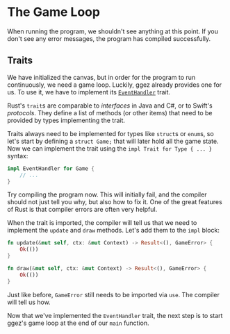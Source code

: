 # The Game Loop

When running the program, we shouldn't see anything at this point. If you don't see any error
messages, the program has compiled successfully.

## Traits

We have initialized the canvas, but in order for the program to run continuously, we need a game
loop. Luckily, ggez already provides one for us. To use it, we have to implement its
[`EventHandler`] trait.

[`EventHandler`]: https://docs.rs/ggez/0.5.1/ggez/event/trait.EventHandler.html

Rust's `trait`s are comparable to *interfaces* in Java and C#, or to Swift's *protocols*. They
define a list of methods (or other items) that need to be provided by types implementing the trait.

Traits always need to be implemented for types like `struct`s or `enum`s, so let's start by defining
a `struct Game;` that will later hold all the game state. Now we can implement the trait using the
`impl Trait for Type { ... }` syntax:

```rust
impl EventHandler for Game {
    // ...
}
```

Try compiling the program now. This will initially fail, and the compiler should not just tell you
why, but also how to fix it. One of the great features of Rust is that compiler errors are often
very helpful.

When the trait is imported, the compiler will tell us that we need to implement the `update` and
`draw` methods. Let's add them to the `impl` block:

```rust
fn update(&mut self, ctx: &mut Context) -> Result<(), GameError> {
    Ok(())
}

fn draw(&mut self, ctx: &mut Context) -> Result<(), GameError> {
    Ok(())
}
```

Just like before, `GameError` still needs to be imported via `use`. The compiler will tell us how.

Now that we've implemented the `EventHandler` trait, the next step is to start ggez's game loop at
the end of our `main` function.
